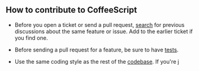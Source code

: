## How to contribute to CoffeeScript

* Before you open a ticket or send a pull request, [search](https://github.com/jashkenas/coffeescript/issues) for previous discussions about the same feature or issue. Add to the earlier ticket if you find one.

* Before sending a pull request for a feature, be sure to have [tests](https://github.com/jashkenas/coffeescript/tree/master/test).

* Use the same coding style as the rest of the [codebase](https://github.com/jashkenas/coffeescript/tree/master/src). If you're j